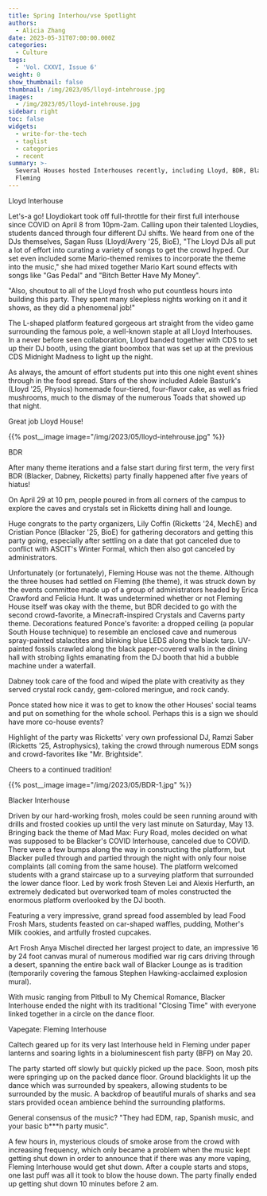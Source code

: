 ```yaml
---
title: Spring Interhou/vse Spotlight
authors:
  - Alicia Zhang
date: 2023-05-31T07:00:00.000Z
categories:
  - Culture
tags:
  - 'Vol. CXXVI, Issue 6'
weight: 0
show_thumbnail: false
thumbnail: /img/2023/05/lloyd-intehrouse.jpg
images:
  - /img/2023/05/lloyd-intehrouse.jpg
sidebar: right
toc: false
widgets:
  - write-for-the-tech
  - taglist
  - categories
  - recent
summary: >-
  Several Houses hosted Interhouses recently, including Lloyd, BDR, Blacker, and
  Fleming
---
```


Lloyd Interhouse

Let's-a go! Lloydiokart took off full-throttle for their first full interhouse since COVID on April 8 from 10pm-2am. Calling upon their talented Lloydies, students danced through four different DJ shifts. We heard from one of the DJs themselves, Sagan Russ (Lloyd/Avery '25, BioE), "The Lloyd DJs all put a lot of effort into curating a variety of songs to get the crowd hyped. Our set even included some Mario-themed remixes to incorporate the theme into the music," she had mixed together Mario Kart sound effects with songs like "Gas Pedal" and "Bitch Better Have My Money".

"Also, shoutout to all of the Lloyd frosh who put countless hours into building this party. They spent many sleepless nights working on it and it shows, as they did a phenomenal job!"

The L-shaped platform featured gorgeous art straight from the video game surrounding the famous pole, a well-known staple at all Lloyd Interhouses. In a never before seen collaboration, Lloyd banded together with CDS to set up their DJ booth, using the giant boombox that was set up at the previous CDS Midnight Madness to light up the night.

As always, the amount of effort students put into this one night event shines through in the food spread. Stars of the show included Adele Basturk's (Lloyd '25, Physics) homemade four-tiered, four-flavor cake, as well as fried mushrooms, much to the dismay of the numerous Toads that showed up that night. 

Great job Lloyd House!

{{% post__image image="/img/2023/05/lloyd-intehrouse.jpg" %}}




BDR

After many theme iterations and a false start during first term, the very first BDR (Blacker, Dabney, Ricketts) party finally happened after five years of hiatus! 

On April 29 at 10 pm, people poured in from all corners of the campus to explore the caves and crystals set in Ricketts dining hall and lounge.

Huge congrats to the party organizers, Lily Coffin (Ricketts '24, MechE) and Cristian Ponce (Blacker '25, BioE) for gathering decorators and getting this party going, especially after settling on a date that got canceled due to conflict with ASCIT's Winter Formal, which then also got canceled by administrators. 

Unfortunately (or fortunately), Fleming House was not the theme. Although the three houses had settled on Fleming (the theme), it was struck down by the events committee made up of a group of administrators headed by Erica Crawford and Felicia Hunt. It was undetermined whether or not Fleming House itself was okay with the theme, but BDR decided to go with the second crowd-favorite, a Minecraft-inspired Crystals and Caverns party theme. Decorations featured Ponce's favorite: a dropped ceiling (a popular South House technique) to resemble an enclosed cave and numerous spray-painted stalactites and blinking blue LEDS along the black tarp. UV-painted fossils crawled along the black paper-covered walls in the dining hall with strobing lights emanating from the DJ booth that hid a bubble machine under a waterfall. 

Dabney took care of the food and wiped the plate with creativity as they served crystal rock candy, gem-colored meringue, and rock candy.

Ponce stated how nice it was to get to know the other Houses' social teams and put on something for the whole school. Perhaps this is a sign we should have more co-house events?

Highlight of the party was Ricketts' very own professional DJ, Ramzi Saber (Ricketts '25, Astrophysics), taking the crowd through numerous EDM songs and crowd-favorites like "Mr. Brightside".  

Cheers to a continued tradition!

{{% post__image image="/img/2023/05/BDR-1.jpg" %}}




Blacker Interhouse

Driven by our hard-working frosh, moles could be seen running around with drills and frosted cookies up until the very last minute on Saturday, May 13. Bringing back the theme of Mad Max: Fury Road, moles decided on what was supposed to be Blacker's COVID Interhouse, canceled due to COVID. There were a few bumps along the way in constructing the platform, but Blacker pulled through and partied through the night with only four noise complaints (all coming from the same house). The platform welcomed students with a grand staircase up to a surveying platform that surrounded the lower dance floor. Led by work frosh Steven Lei and Alexis Herfurth, an extremely dedicated but overworked team of moles constructed the enormous platform overlooked by the DJ booth. 

Featuring a very impressive, grand spread food assembled by lead Food Frosh Mars, students feasted on car-shaped waffles, pudding, Mother's Milk cookies, and artfully frosted cupcakes. 

Art Frosh Anya Mischel directed her largest project to date, an impressive 16 by 24 foot canvas mural of numerous modified war rig cars driving through a desert, spanning the entire back wall of Blacker Lounge as is tradition (temporarily covering the famous Stephen Hawking-acclaimed explosion mural). 

With music ranging from Pitbull to My Chemical Romance, Blacker Interhouse ended the night with its traditional "Closing Time" with everyone linked together in a circle on the dance floor.





Vapegate: Fleming Interhouse

Caltech geared up for its very last Interhouse held in Fleming under paper lanterns and soaring lights in a bioluminescent fish party (BFP) on May 20.

The party started off slowly but quickly picked up the pace. Soon, mosh pits were springing up on the packed dance floor. Ground blacklights lit up the dance which was surrounded by speakers, allowing students to be surrounded by the music. A backdrop of beautiful murals of sharks and sea stars provided ocean ambience behind the surrounding platforms. 

General consensus of the music? "They had EDM, rap, Spanish music, and your basic b\*\*\*h party music". 

A few hours in, mysterious clouds of smoke arose from the crowd with increasing frequency, which only became a problem when the music kept getting shut down in order to announce that if there was any more vaping, Fleming Interhouse would get shut down. After a couple starts and stops, one last puff was all it took to blow the house down. The party finally ended up getting shut down 10 minutes before 2 am. 
